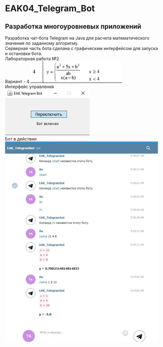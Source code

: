 # EAK04_Telegram_Bot
## Разработка многоуровневых приложений

Разработка чат-бота Telegram на Java для расчета математического значения по заданному алгоритму.  
Серверная часть бота сделана с графическим интерфейсом для запуска и остановки бота.
<br/>Лабораторная работа №2
<br/>Вариант - 4
![primer](primer.png)  
Интерфейс управления  
![Interface](interface.png)   
Бот в действии  
![Bot](bot.png)  
